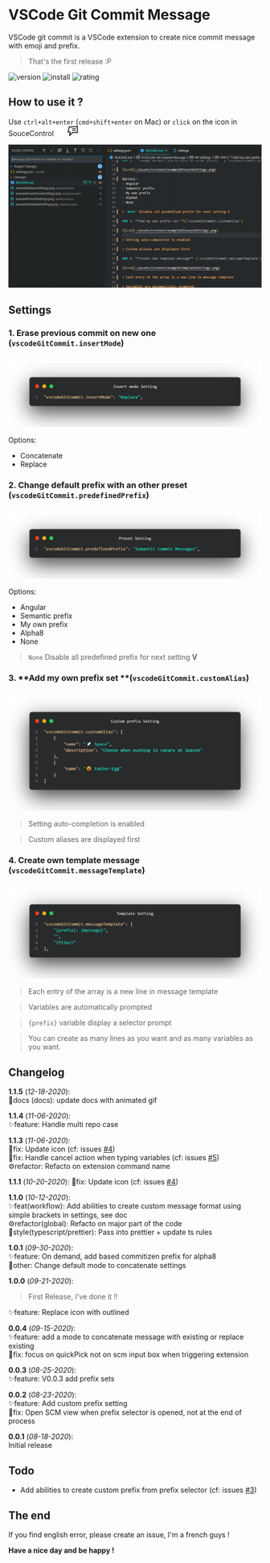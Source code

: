 # VSCode Git Commit Message

VSCode git commit is a VSCode extension to create nice commit message with emoji and prefix.

> That's the first release :P

![version](https://vsmarketplacebadge.apphb.com/version-short/rioukkevin.vscode-git-commit.svg?style=for-the-badge&color=dd4739)
![install](https://vsmarketplacebadge.apphb.com/installs/rioukkevin.vscode-git-commit.svg?style=for-the-badge&color=dd4739)
![rating](https://vsmarketplacebadge.apphb.com/rating-star/rioukkevin.vscode-git-commit.svg?style=for-the-badge&color=dd4739)

## How to use it ?

Use `ctrl+alt+enter` (`cmd+shift+enter` on Mac) or `click` on the icon in SouceControl
<img src="./assets/icon_black.png" width="20">
<img src="./assets/icon_light.png" width="20">

![howto](./assets/screens/howto.gif)

## Settings

### 1. **Erase previous commit on new one** (`vscodeGitCommit.insertMode`)

![scm](./assets/screens/exampleInsertmodeSettings.png)

Options:

- Concatenate
- Replace

### 2. **Change default prefix with an other preset** (`vscodeGitCommit.predefinedPrefix`)

![scm](./assets/screens/examplePresetSettings.png)

Options:

- Angular
- Semantic prefix
- My own prefix
- Alpha8
- None

> `None` Disable all predefined prefix for next setting **V**

### 3. **Add my own prefix set **(`vscodeGitCommit.customAlias`)

![scm](./assets/screens/exampleAliasesSettings.png)

> Setting auto-completion is enabled

> Custom aliases are displayed first

### 4. **Create own template message** (`vscodeGitCommit.messageTemplate`)

![scm](./assets/screens/exampleTemplateSettings.png)

> Each entry of the array is a new line in message template

> Variables are automatically prompted

> `{prefix}` variable display a selector prompt

> You can create as many lines as you want and as many variables as you want.

## Changelog

**1.1.5** (_12-18-2020_):  
📄docs (docs): update docs with animated gif

**1.1.4** (_11-06-2020_):  
✨feature: Handle multi repo case

**1.1.3** (_11-06-2020_):  
🐞fix: Update icon (cf: issues [#4](https://github.com/rioukkevin/vscode-git-commit/issues/4))  
🐞fix: Handle cancel action when typing variables (cf: issues [#5](https://github.com/rioukkevin/vscode-git-commit/issues/5))  
⚙️refactor: Refacto on extension command name

**1.1.1** (_10-20-2020_):
🐞fix: Update icon (cf: issues [#4](https://github.com/rioukkevin/vscode-git-commit/issues/4))

**1.1.0** (_10-12-2020_):  
✨feat(workflow): Add abilities to create custom message format using simple brackets in settings, see doc  
⚙️refactor(global): Refacto on major part of the code  
🌈style(typescript/prettier): Pass into prettier + update ts rules

**1.0.1** (_09-30-2020_):  
✨feature: On demand, add based commitizen prefix for alpha8  
🔵other: Change default mode to concatenate settings

**1.0.0** (_09-21-2020_):

> First Release, I've done it !!

✨feature: Replace icon with outlined

**0.0.4** (_09-15-2020_):  
✨feature: add a mode to concatenate message with existing or replace existing  
🐞fix: focus on quickPick not on scm input box when triggering extension

**0.0.3** (_08-25-2020_):  
✨feature: V0.0.3 add prefix sets

**0.0.2** (_08-23-2020_):  
✨feature: Add custom prefix setting  
🐞fix: Open SCM view when prefix selector is opened, not at the end of process

**0.0.1** (_08-18-2020_):  
Initial release

## Todo

- Add abilities to create custom prefix from prefix selector (cf: issues [#3](https://github.com/rioukkevin/vscode-git-commit/issues/3))

## The end

If you find english error, please create an issue, I'm a french guys !

**Have a nice day and be happy !**
